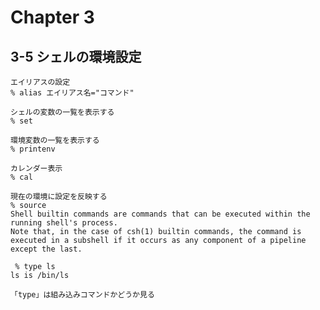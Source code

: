 # Chapter 3

## 3-5 シェルの環境設定
```
エイリアスの設定
% alias エイリアス名="コマンド"
```
```
シェルの変数の一覧を表示する
% set
```
```
環境変数の一覧を表示する
% printenv
```
```
カレンダー表示
% cal
```
```
現在の環境に設定を反映する
% source
Shell builtin commands are commands that can be executed within the running shell's process.
Note that, in the case of csh(1) builtin commands, the command is executed in a subshell if it occurs as any component of a pipeline except the last.
```
```
 % type ls
ls is /bin/ls

「type」は組み込みコマンドかどうか見る
```
